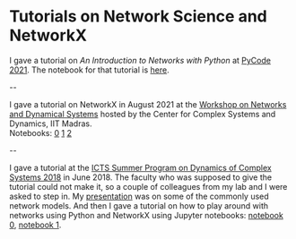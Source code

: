 # Tutorials on Network Science and NetworkX


I gave a tutorial on _An Introduction to Networks with Python_ at [PyCode 2021](https://pycode-conference.org/). The notebook for that tutorial is [here](https://github.com/malch2/networks_tutorials/blob/main/pycode2021_networks_tutorial.ipynb).

--

I gave a tutorial on NetworkX in August 2021 at the [Workshop on Networks and Dynamical Systems](https://web.iitm.ac.in/ccsd/workshops/complexnetworks2021.html) hosted by the Center for Complex Systems and Dynamics, IIT Madras.<br>
Notebooks:
[0](https://github.com/malch2/networks_tutorials/blob/main/NetworksWorkshop_IITM_Aug2021/NetworkxTutorial0.ipynb)
[1](https://github.com/malch2/networks_tutorials/blob/main/NetworksWorkshop_IITM_Aug2021/NetworkxTutorial1.ipynb)
[2](https://github.com/malch2/networks_tutorials/blob/main/NetworksWorkshop_IITM_Aug2021/NetworkxTutorial2.ipynb)

--

I gave a tutorial at the [ICTS Summer Program on Dynamics of Complex Systems 2018](https://www.icts.res.in/program/dcs2018) in June 2018. The faculty who was supposed to give the tutorial could not make it, so a couple of colleagues from my lab and I were asked to step in. My [presentation](https://github.com/malch2/networks_tutorials/blob/main/IntroToNets_networkmodels.pdf) was on some of the commonly used network models. And then I gave a tutorial on how to play around with networks using Python and NetworkX using Jupyter notebooks: [notebook 0](https://github.com/malch2/networks_tutorials/blob/main/NetworkxTutorial0.ipynb), [notebook 1](https://github.com/malch2/networks_tutorials/blob/main/NetworkxTutorial1.ipynb).
